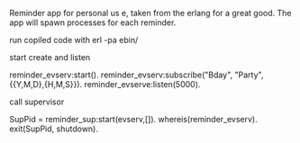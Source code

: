 Reminder app for personal us e, taken from the erlang for a great good.
The app will spawn processes for each reminder.

run copiled code with 
erl -pa ebin/

start create and listen

reminder_evserv:start().
reminder_evserv:subscribe("Bday", "Party", {{Y,M,D},{H,M,S}}).
reminder_evserve:listen(5000).

call supervisor

SupPid = reminder_sup:start(evserv,[]).
whereis(reminder_evserv).
exit(SupPid, shutdown).

